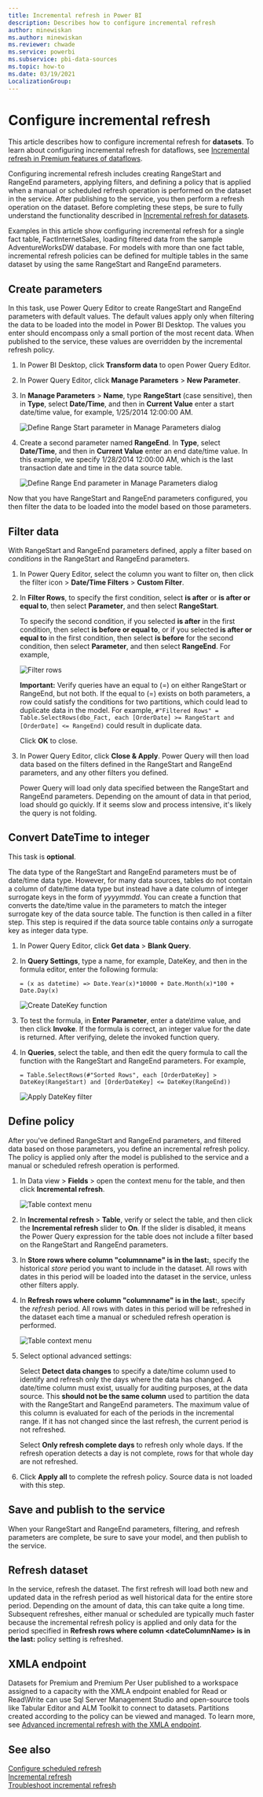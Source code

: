 ```yaml
---
title: Incremental refresh in Power BI
description: Describes how to configure incremental refresh
author: minewiskan
ms.author: minewiskan
ms.reviewer: chwade
ms.service: powerbi
ms.subservice: pbi-data-sources
ms.topic: how-to
ms.date: 03/19/2021
LocalizationGroup: 
---
```


# Configure incremental refresh

This article describes how to configure incremental refresh for **datasets**. To learn about configuring incremental refresh for dataflows, see [Incremental refresh in Premium features of dataflows](../transform-model/dataflows/dataflows-premium-features.md#incremental-refresh).

Configuring incremental refresh includes creating RangeStart and RangeEnd parameters, applying filters, and defining a policy that is applied when a manual or scheduled refresh operation is performed on the dataset in the service. After publishing to the service, you then perform a refresh operation on the dataset. Before completing these steps, be sure to fully understand the functionality described in [Incremental refresh for datasets](incremental-refresh-overview.md).

Examples in this article show configuring incremental refresh for a single fact table, FactInternetSales, loading filtered data from the sample AdventureWorksDW database. For models with more than one fact table, incremental refresh policies can be defined for multiple tables in the same dataset by using the same RangeStart and RangeEnd parameters.

## Create parameters

In this task, use Power Query Editor to create RangeStart and RangeEnd parameters with default values. The default values apply only when filtering the data to be loaded into the model in Power BI Desktop. The values you enter should encompass only a small portion of the most recent data. When published to the service, these values are overridden by the incremental refresh policy.

1. In Power BI Desktop, click **Transform data** to open Power Query Editor.

1. In Power Query Editor, click **Manage Parameters** > **New Parameter**.

1. In **Manage Parameters** > **Name**, type **RangeStart** (case sensitive), then in **Type**, select **Date/Time**, and then in **Current Value** enter a start date/time value, for example, 1/25/2014 12:00:00 AM.

    ![Define Range Start parameter in Manage Parameters dialog](media/incremental-refresh-configure/create-range-start.png)

1. Create a second parameter named **RangeEnd**. In **Type**, select **Date/Time**, and then in **Current Value** enter an end date/time value. In this example, we specify 1/28/2014 12:00:00 AM, which is the last transaction date and time in the data source table.

    ![Define Range End parameter in Manage Parameters dialog](media/incremental-refresh-configure/create-range-end.png)

Now that you have RangeStart and RangeEnd parameters configured, you then filter the data to be loaded into the model based on those parameters.

## Filter data

With RangeStart and RangeEnd parameters defined, apply a filter based on *conditions* in the RangeStart and RangeEnd parameters.

1. In Power Query Editor, select the column you want to filter on, then click the filter icon > **Date/Time Filters** > **Custom Filter**.

1. In **Filter Rows**, to specify the first condition, select **is after** or **is after or equal to**, then select **Parameter**, and then select **RangeStart**.

    To specify the second condition, if you selected **is after** in the first condition, then select **is before or equal to**, or if you selected **is after or equal to** in the first condition, then select **is before** for the second condition, then select **Parameter**, and then select **RangeEnd**. For example,

    ![Filter rows](media/incremental-refresh-configure/filter-rows.png)

   **Important:** Verify queries have an equal to (=) on either RangeStart or RangeEnd, but not both. If the equal to (=) exists on both parameters, a row could satisfy the conditions for two partitions, which could lead to duplicate data in the model. For example, `#"Filtered Rows" = Table.SelectRows(dbo_Fact, each [OrderDate] >= RangeStart and [OrderDate] <= RangeEnd)` could result in duplicate data.

    Click **OK** to close.

1. In Power Query Editor, click **Close & Apply**. Power Query will then load data based on the filters defined in the RangeStart and RangeEnd parameters, and any other filters you defined.

    Power Query will load only data specified between the RangeStart and RangeEnd parameters. Depending on the amount of data in that period, load should go quickly. If it seems slow and process intensive, it's likely the query is not folding.

## Convert DateTime to integer

This task is **optional**.

The data type of the RangeStart and RangeEnd parameters must be of date/time data type. However, for many data sources, tables do not contain a column of date/time data type but instead have a date column of integer surrogate keys in the form of *yyyymmdd*. You can create a function that converts the date/time value in the parameters to match the integer surrogate key of the data source table. The function is then called in a filter step. This step is required if the data source table contains *only* a surrogate key as integer data type.

1. In Power Query Editor, click **Get data** > **Blank Query**.

1. In **Query Settings**, type a name, for example, DateKey, and then in the formula editor, enter the following formula:

    `= (x as datetime) => Date.Year(x)*10000 + Date.Month(x)*100 + Date.Day(x)`

    ![Create DateKey function](media/incremental-refresh-configure/datekey-function.png)

1. To test the formula, in **Enter Parameter**, enter a date\time value, and then click **Invoke**. If the formula is correct, an integer value for the date is returned. After verifying, delete the invoked function query.

1. In **Queries**, select the table, and then edit the query formula to call the function with the RangeStart and RangeEnd parameters. For example,

    `= Table.SelectRows(#"Sorted Rows", each [OrderDateKey] > DateKey(RangeStart) and [OrderDateKey] <= DateKey(RangeEnd))`

    ![Apply DateKey filter](media/incremental-refresh-configure/apply-datekey-filter.png)

## Define policy

After you've defined RangeStart and RangeEnd parameters, and filtered data based on those parameters, you define an incremental refresh policy. The policy is applied only after the model is published to the service and a manual or scheduled refresh operation is performed.

1. In Data view > **Fields** > open the context menu for the table, and then click **Incremental refresh**.

    ![Table context menu](media/incremental-refresh-configure/incremental-refresh-context-menu.png)

1. In **Incremental refresh** > **Table**, verify or select the table, and then click the **Incremental refresh** slider to **On**. If the slider is disabled, it means the Power Query expression for the table does not include a filter based on the RangeStart and RangeEnd parameters.

1. In **Store rows where column "columnname" is in the last:**, specify the historical *store* period you want to include in the dataset. All rows with dates in this period will be loaded into the dataset in the service, unless other filters apply.

1. In **Refresh rows where column "columnname" is in the last:**, specify the *refresh* period. All rows with dates in this period will be refreshed in the dataset each time a manual or scheduled refresh operation is performed.

    ![Table context menu](media/incremental-refresh-configure/incremental-refresh-policy-dialog.png)

1. Select optional advanced settings:

    Select **Detect data changes** to specify a date/time column used to identify and refresh only the days where the data has changed. A date/time column must exist, usually for auditing purposes, at the data source. This **should not be the same column** used to partition the data with the RangeStart and RangeEnd parameters. The maximum value of this column is evaluated for each of the periods in the incremental range. If it has not changed since the last refresh, the current period is not refreshed.

    Select **Only refresh complete days** to refresh only whole days. If the refresh operation detects a day is not complete, rows for that whole day are not refreshed.

1. Click **Apply all** to complete the refresh policy. Source data is not loaded with this step.

## Save and publish to the service

When your RangeStart and RangeEnd parameters, filtering, and refresh parameters are complete, be sure to save your model, and then publish to the service.

## Refresh dataset

In the service, refresh the dataset. The first refresh will load both new and updated data in the refresh period as well historical data for the entire store period. Depending on the amount of data, this can take quite a long time.  Subsequent refreshes, either manual or scheduled are typically much faster because the incremental refresh policy is applied and only data for the period specified in **Refresh rows where column \<dateColumnName> is in the last:** policy setting is refreshed.

## XMLA endpoint

Datasets for Premium and Premium Per User published to a workspace assigned to a capacity with the XMLA endpoint enabled for Read or Read\Write can use Sql Server Management Studio and open-source tools like Tabular Editor and ALM Toolkit to connect to datasets. Partitions created according to the policy can be viewed and managed. To learn more, see [Advanced incremental refresh with the XMLA endpoint](incremental-refresh-xmla.md).

## See also

[Configure scheduled refresh](../connect-data/refresh-scheduled-refresh.md)  
[Incremental refresh](incremental-refresh-overview.md)  
[Troubleshoot incremental refresh](incremental-refresh-troubleshoot.md)
